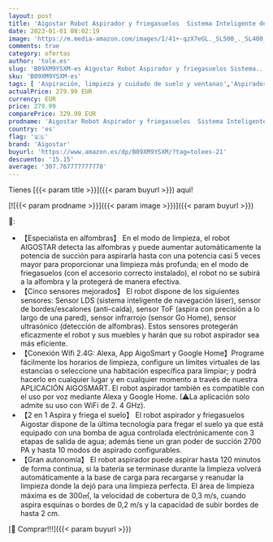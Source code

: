 ```yaml
---
layout: post
title: 'Aigostar Robot Aspirador y friegasuelos  Sistema Inteligente de navegación láser LDS  2700Pa  mapeo Inteligente  especialista alfombras  Pelo de Mascotas. WiFi  Alexa y Google Home - Blackhole'
date: 2023-01-01 08:02:19
image: 'https://m.media-amazon.com/images/I/41+-qzX7eGL._SL500_._SL400_.jpg'
comments: true
category: ofertas
author: 'tole.es'
slug: 'B09XM9YSXM-es Aigostar Robot Aspirador y friegasuelos Sistema...'
sku: 'B09XM9YSXM-es'
tags: [ 'Aspiración, limpieza y cuidado de suelo y ventanas','Aspiradoras','Hogar y cocina','Robots aspiradores','aigostar','alexa','google','home','🇪🇸', ]
actualPrice: 279.99 EUR
currency: EUR
price: 279.99
comparePrice: 329.99 EUR
prodname: 'Aigostar Robot Aspirador y friegasuelos  Sistema Inteligente de navegación láser LDS  2700Pa  mapeo Inteligente  especialista alfombras  Pelo de Mascotas. WiFi  Alexa y Google Home - Blackhole'
country: 'es'
flag: '🇪🇸'
brand: 'Aigostar'
buyurl: 'https://www.amazon.es/dp/B09XM9YSXM/?tag=tolees-21'
descuento: '15.15'
average: '307.767777777778'
---
```


Tienes [{{< param title >}}]({{< param buyurl >}}) aqui!

[![{{< param prodname >}}]({{< param image >}})]({{< param buyurl >}})

🔎:

- 【Especialista en alfombras】 En el modo de limpieza, el robot AIGOSTAR detecta las alfombras y puede aumentar automáticamente la potencia de succión para aspirarla hasta con una potencia casi 5 veces mayor para proporcionar una limpieza más profunda; en el modo de friegasuelos (con el accesorio correcto instalado), el robot no se subirá a la alfombra y la protegerá de manera efectiva.
- 【Cinco sensores mejorados】 El robot dispone de los siguientes sensores: Sensor LDS (sistema inteligente de navegación láser), sensor de bordes/escalones (anti-caída), sensor ToF (aspira con precisión a lo largo de una pared), sensor infrarrojo (sensor Go Home), sensor ultrasónico (detección de alfombras). Estos sensores protegerán eficazmente el robot y sus muebles y harán que su robot aspirador sea más eficiente.
- 【Conexión Wifi 2.4G: Alexa, App AigoSmart y Google Home】Programe fácilmente los horarios de limpieza, configure un límites virtuales de las estancias o seleccione una habitación específica para limpiar; y podrá hacerlo en cualquier lugar y en cualquier momento a través de nuestra APLICACIÓN AIGOSMART. El robot aspirador también es compatible con el uso por voz mediante Alexa y Google Home. (⚠La aplicación solo admite su uso con WiFi de 2. 4 GHz).
- 【2 en 1 Aspira y friega el suelo】 El robot aspirador y friegasuelos Aigostar dispone de la última tecnología para fregar el suelo ya que está equipado con una bomba de agua controlada electrónicamente con 3 etapas de salida de agua; además tiene un gran poder de succión 2700 PA y hasta 10 modos de aspirado configurables.
- 【Gran autonomía】 El robot aspirador puede aspirar hasta 120 minutos de forma continua, si la batería se terminase durante la limpieza volverá automáticamente a la base de carga para recargarse y reanudar la limpieza donde la dejó para una limpieza perfecta. El área de limpieza máxima es de 300㎡, la velocidad de cobertura de 0,3 m/s, cuando aspira esquinas o bordes de 0,2 m/s y la capacidad de subir bordes de hasta 2 cm.

[🛒 Comprar!!!]({{< param buyurl >}})
